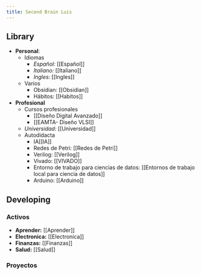 ```yaml
---
title: Second Brain Luis
---
```

## Library
- **Personal**: 
	- Idiomas
		- *Español:* [[Español]]
		- *Italiano:* [[Italiano]]
		- *Ingles:* [[Ingles]]
	- Varios
		- Obsidian: [[Obsidian]]
		- Hábitos: [[Habitos]]
- **Profesional**
	- Cursos profesionales
		- [[Diseño Digital Avanzado]]
		- [[EAMTA- Diseño VLSI]]
	- *Universidad:* [[Universidad]]
	- Autodidacta
		- IA[[IA]]
		- Redes de Petri: [[Redes de Petri]]
		- Verilog: [[Verilog]]
		- Vivado: [[VIVADO]]
		- Entorno de trabajo para ciencias de datos: [[Entornos de trabajo local para ciencia de datos]]
		- Arduino: [[Arduino]]


## Developing

### Activos
- **Aprender:** [[Aprender]]
- **Electronica:** [[Electronica]]
- **Finanzas:** [[Finanzas]]
- **Salud:** [[Salud]]

### Proyectos